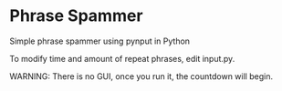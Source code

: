 # Phrase Spammer
Simple phrase spammer using pynput in Python

To modify time and amount of repeat phrases, edit input.py.

WARNING: There is no GUI, once you run it, the countdown will begin.
